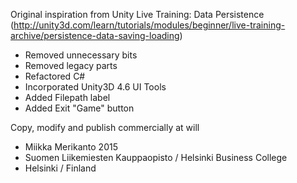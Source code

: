 Original inspiration from Unity Live Training: Data Persistence
(http://unity3d.com/learn/tutorials/modules/beginner/live-training-archive/persistence-data-saving-loading)

+ Removed unnecessary bits
+ Removed legacy parts
+ Refactored C#
+ Incorporated Unity3D 4.6 UI Tools
+ Added Filepath label
+ Added Exit "Game" button

Copy, modify and publish commercially at will
+ Miikka Merikanto 2015
+ Suomen Liikemiesten Kauppaopisto / Helsinki Business College
+ Helsinki / Finland